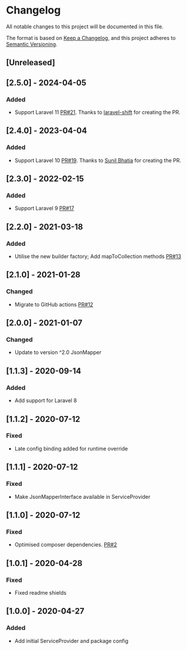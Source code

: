 # Changelog
All notable changes to this project will be documented in this file.

The format is based on [Keep a Changelog](https://keepachangelog.com/en/1.0.0/),
and this project adheres to [Semantic Versioning](https://semver.org/spec/v2.0.0.html).

## [Unreleased]

## [2.5.0] - 2024-04-05 
### Added
- Support Laravel 11 [PR#21](https://github.com/JsonMapper/LaravelPackage/pull/21). Thanks to [laravel-shift](https://github.com/laravel-shift) for creating the PR.

## [2.4.0] - 2023-04-04
### Added
- Support Laravel 10 [PR#19](https://github.com/JsonMapper/LaravelPackage/pull/19). Thanks to [Sunil Bhatia](https://github.com/sunil19822701) for creating the PR.

## [2.3.0] - 2022-02-15
### Added 
- Support Laravel 9 [PR#17](https://github.com/JsonMapper/LaravelPackage/pull/17)

## [2.2.0] - 2021-03-18
### Added
- Utilise the new builder factory; Add mapToCollection methods [PR#13](https://github.com/JsonMapper/LaravelPackage/pull/13)

## [2.1.0] - 2021-01-28
### Changed
- Migrate to GitHub actions [PR#12](https://github.com/JsonMapper/LaravelPackage/pull/12)

## [2.0.0] - 2021-01-07
### Changed
- Update to version ^2.0 JsonMapper

## [1.1.3] - 2020-09-14
### Added
- Add support for Laravel 8

## [1.1.2] - 2020-07-12
### Fixed
- Late config binding added for runtime override

## [1.1.1] - 2020-07-12
### Fixed
- Make JsonMapperInterface available in ServiceProvider

## [1.1.0] - 2020-07-12
### Fixed
- Optimised composer dependencies. [PR#2](https://github.com/JsonMapper/LaravelPackage/pull/2)

## [1.0.1] - 2020-04-28
### Fixed	
- Fixed readme shields

## [1.0.0] - 2020-04-27
### Added
- Add initial ServiceProvider and package config
